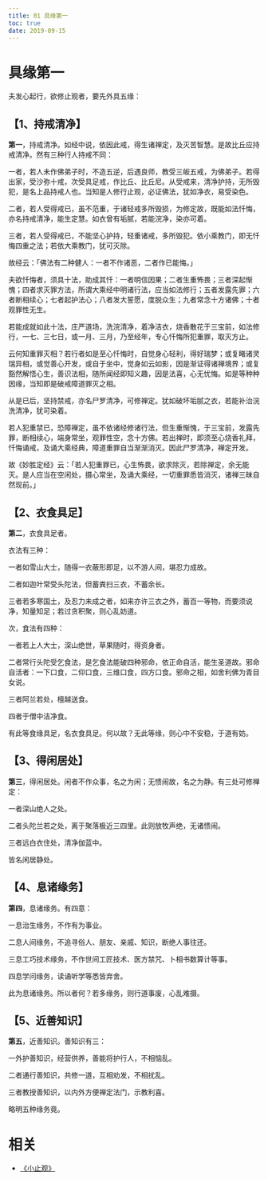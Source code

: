 ```yaml
---
title: 01 具缘第一
toc: true
date: 2019-09-15
---
```

# 具缘第一

夫发心起行，欲修止观者，要先外具五缘：

## 【1、持戒清净】

**第一**，持戒清净。如经中说，依因此戒，得生诸禅定，及灭苦智慧。是故比丘应持戒清净。然有三种行人持戒不同：

一者，若人未作佛弟子时，不造五逆，后遇良师，教受三皈五戒，为佛弟子。若得出家，受沙弥十戒，次受具足戒，作比丘、比丘尼。从受戒来，清净护持，无所毁犯，是名上品持戒人也。当知是人修行止观，必证佛法，犹如净衣，易受染色。

二者，若人受得戒已，虽不范重，于诸轻戒多所毁损，为修定故，既能如法忏悔，亦名持戒清净，能生定慧。如衣曾有垢腻，若能浣净，染亦可着。

三者，若人受得戒已，不能坚心护持，轻重诸戒，多所毁犯。依小乘教门，即无忏悔四重之法；若依大乘教门，犹可灭除。

故经云：「佛法有二种健人：一者不作诸恶，二者作已能悔。」

夫欲忏悔者，须具十法，助成其忏：一者明信因果；二者生重怖畏；三者深起惭愧；四者求灭罪方法，所谓大乘经中明诸行法，应当如法修行；五者发露先罪；六者断相续心；七者起护法心；八者发大誓愿，度脱众生；九者常念十方诸佛；十者观罪性无生。

若能成就如此十法，庄严道场，洗浣清净，着净洁衣，烧香散花于三宝前，如法修行，一七、三七日，或一月、三月，乃至经年，专心忏悔所犯重罪，取灭方止。

云何知重罪灭相？若行者如是至心忏悔时，自觉身心轻利，得好瑞梦；或复睹诸灵瑞异相，或觉善心开发，或自于坐中，觉身如云如影，因是渐证得诸禅境界；或复豁然解悟心生，善识法相，随所闻经即知义趣，因是法喜，心无忧悔。如是等种种因缘，当知即是破戒障道罪灭之相。

从是已后，坚持禁戒，亦名尸罗清净，可修禅定。犹如破坏垢腻之衣，若能补治浣洗清净，犹可染着。

若人犯重禁已，恐障禅定，虽不依诸经修诸行法，但生重惭愧，于三宝前，发露先罪，断相续心，端身常坐，观罪性空，念十方佛。若出禅时，即须至心烧香礼拜，忏悔诵戒，及诵大乘经典，障道重罪自当渐渐消灭。因此尸罗清净，禅定开发。

故《妙胜定经》云：「若人犯重罪已，心生怖畏，欲求除灭，若除禅定，余无能灭。是人应当在空闲处，摄心常坐，及诵大乘经，一切重罪悉皆消灭，诸禅三昧自然现前。」

## 【2、衣食具足】

**第二**，衣食具足者。

衣法有三种：

一者如雪山大士，随得一衣蔽形即足，以不游人间，堪忍力成故。

二者如迦叶常受头陀法，但蓄粪扫三衣，不蓄余长。

三者若多寒国土，及忍力未成之者，如来亦许三衣之外，蓄百一等物，而要须说净，知量知足；若过贪积聚，则心乱妨道。

次，食法有四种：

一者若上人大士，深山绝世，草果随时，得资身者。

二者常行头陀受乞食法，是乞食法能破四种邪命，依正命自活，能生圣道故。邪命自活者：一下口食，二仰口食，三维口食，四方口食。邪命之相，如舍利佛为青目女说。

三者阿兰若处，檀越送食。

四者于僧中洁净食。

有此等食缘具足，名衣食具足。何以故？无此等缘，则心中不安稳，于道有妨。

## 【3、得闲居处】

**第三**，得闲居处。闲者不作众事，名之为闲；无愦闹故，名之为静。有三处可修禅定：

一者深山绝人之处。

二者头陀兰若之处，离于聚落极近三四里。此则放牧声绝，无诸愦闹。

三者远白衣住处，清净伽蓝中。

皆名闲居静处。

## 【4、息诸缘务】

**第四**，息诸缘务。有四意：

一息治生缘务，不作有为事业。

二息人间缘务，不追寻俗人、朋友、亲戚、知识，断绝人事往还。

三息工巧技术缘务，不作世间工匠技术、医方禁咒、卜相书数算计等事。

四息学问缘务，读诵听学等悉皆弃舍。

此为息诸缘务。所以者何？若多缘务，则行道事废，心乱难摄。

## 【5、近善知识】

**第五**，近善知识。善知识有三：

一外护善知识，经营供养，善能将护行人，不相恼乱。

二者通行善知识，共修一道，互相劝发，不相扰乱。

三者教授善知识，以内外方便禅定法门，示教利喜。

略明五种缘务竟。

# 相关

- [《小止观》](http://www.quanxue.cn/CT_FoJia/XiaoZhiGIndex.html)
